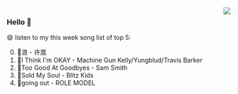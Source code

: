 <img align="right"  src="https://github-readme-stats.vercel.app/api/top-langs/?username=sohyunQVQ" />

### Hello 👋

😄 listen to my this week song list of top 5:

0. 🌈浪 - 许嵩
1. 🌈I Think I'm OKAY - Machine Gun Kelly/Yungblud/Travis Barker
2. 🌈Too Good At Goodbyes - Sam Smith
3. 🌈Sold My Soul - Blitz Kids
4. 🌈going out - ROLE MODEL


